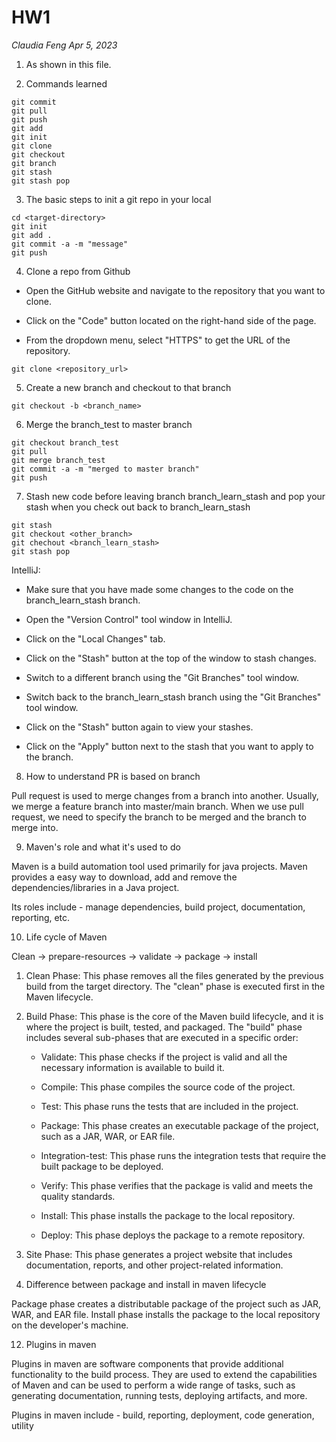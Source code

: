 # HW1

*Claudia Feng	Apr 5, 2023*

1. As shown in this file.



2. Commands learned

```
git commit
git pull
git push
git add
git init
git clone
git checkout
git branch
git stash
git stash pop
```



3. The basic steps to init a git repo in your local

```git
cd <target-directory>
git init
git add .
git commit -a -m "message"
git push
```



4.  Clone a repo from Github

- Open the GitHub website and navigate to the repository that you want to clone.

- Click on the "Code" button located on the right-hand side of the page.

- From the dropdown menu, select "HTTPS" to get the URL of the repository.

```
git clone <repository_url>
```



5. Create a new branch and checkout to that branch

```
git checkout -b <branch_name>
```



6. Merge the branch_test to master branch

```
git checkout branch_test
git pull
git merge branch_test
git commit -a -m "merged to master branch"
git push
```



7. Stash new code before leaving branch branch_learn_stash and pop your stash when you check out back to branch_learn_stash

```
git stash
git checkout <other_branch>
git chechout <branch_learn_stash>
git stash pop
```

IntelliJ:

- Make sure that you have made some changes to the code on the branch_learn_stash branch.

- Open the "Version Control" tool window in IntelliJ.

- Click on the "Local Changes" tab.

- Click on the "Stash" button at the top of the window to stash changes.

- Switch to a different branch using the "Git Branches" tool window.

- Switch back to the branch_learn_stash branch using the "Git Branches" tool window.

- Click on the "Stash" button again to view your stashes.

- Click on the "Apply" button next to the stash that you want to apply to the branch.



8. How to understand PR is based on branch

Pull request is used to merge changes from a branch into another. Usually, we merge a feature branch into master/main branch. When we use pull request, we need to specify the branch to be merged and the branch to merge into.



9. Maven's role and what it's used to do

Maven is a build automation tool used primarily for java projects. Maven provides a easy way to download, add and remove the dependencies/libraries in a Java project.

Its roles include - manage dependencies, build project, documentation, reporting, etc.



10. Life cycle of Maven 

Clean -> prepare-resources -> validate -> package -> install

1. Clean Phase: This phase removes all the files generated by the previous build from the target directory. The "clean" phase is executed first in the Maven lifecycle.

2. Build Phase: This phase is the core of the Maven build lifecycle, and it is where the project is built, tested, and packaged. The "build" phase includes several sub-phases that are executed in a specific order:

   - Validate: This phase checks if the project is valid and all the necessary information is available to build it.

   - Compile: This phase compiles the source code of the project.

   - Test: This phase runs the tests that are included in the project.

   - Package: This phase creates an executable package of the project, such as a JAR, WAR, or EAR file.

   - Integration-test: This phase runs the integration tests that require the built package to be deployed.

   - Verify: This phase verifies that the package is valid and meets the quality standards.

   - Install: This phase installs the package to the local repository.

   - Deploy: This phase deploys the package to a remote repository.

3. Site Phase: This phase generates a project website that includes documentation, reports, and other project-related information.



11. Difference between package and install in maven lifecycle

Package phase creates a distributable package of the project such as JAR, WAR, and EAR file. Install phase installs the package to the local repository on the developer's machine.



12. Plugins in maven

Plugins in maven are software components that provide additional functionality to the build process. They are used to extend the capabilities of Maven and can be used to perform a wide range of tasks, such as generating documentation, running tests, deploying artifacts, and more.

Plugins in maven include - build, reporting, deployment, code generation, utility

